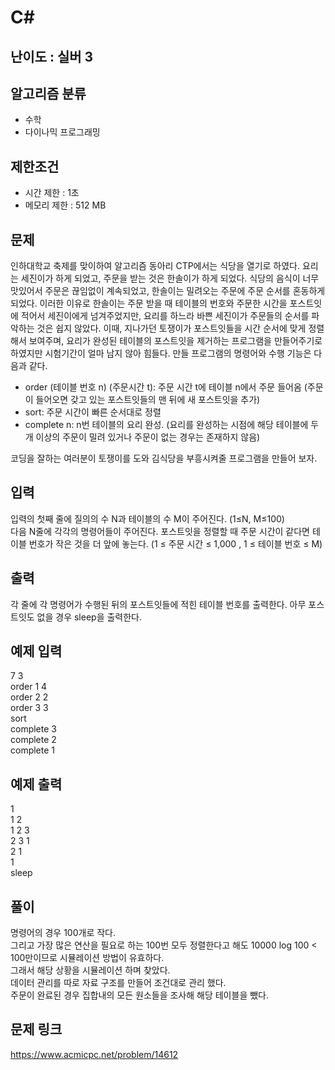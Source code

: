 # C#

## 난이도 : 실버 3

## 알고리즘 분류
  - 수학
  - 다이나믹 프로그래밍

## 제한조건
  - 시간 제한 : 1초
  - 메모리 제한 : 512 MB

## 문제
인하대학교 축제를 맞이하여 알고리즘 동아리 CTP에서는 식당을 열기로 하였다. 요리는 세진이가 하게 되었고, 주문을 받는 것은 한솔이가 하게 되었다. 식당의 음식이 너무 맛있어서 주문은 끊임없이 계속되었고, 한솔이는 밀려오는 주문에 주문 순서를 혼동하게 되었다.
이러한 이유로 한솔이는 주문 받을 때 테이블의 번호와 주문한 시간을 포스트잇에 적어서 세진이에게 넘겨주었지만, 요리를 하느라 바쁜 세진이가 주문들의 순서를 파악하는 것은 쉽지 않았다. 이때, 지나가던 토쟁이가 포스트잇들을 시간 순서에 맞게 정렬해서 보여주며, 요리가 완성된 테이블의 포스트잇을 제거하는 프로그램을 만들어주기로 하였지만 시험기간이 얼마 남지 않아 힘들다. 만들 프로그램의 명령어와 수행 기능은 다음과 같다.<br/>

  - order (테이블 번호 n) (주문시간 t): 주문 시간 t에 테이블 n에서 주문 들어옴 (주문이 들어오면 갖고 있는 포스트잇들의 맨 뒤에 새 포스트잇을 추가)
  - sort: 주문 시간이 빠른 순서대로 정렬
  - complete n: n번 테이블의 요리 완성. (요리를 완성하는 시점에 해당 테이블에 두 개 이상의 주문이 밀려 있거나 주문이 없는 경우는 존재하지 않음)

코딩을 잘하는 여러분이 토쟁이를 도와 김식당을 부흥시켜줄 프로그램을 만들어 보자.<br/>


## 입력
입력의 첫째 줄에 질의의 수 N과 테이블의 수 M이 주어진다. (1≤N, M≤100)<br/>
다음 N줄에 각각의 명령어들이 주어진다. 포스트잇을 정렬할 때 주문 시간이 같다면 테이블 번호가 작은 것을 더 앞에 놓는다. (1 ≤ 주문 시간 ≤ 1,000 , 1 ≤ 테이블 번호 ≤ M)<br/>


## 출력
각 줄에 각 명령어가 수행된 뒤의 포스트잇들에 적힌 테이블 번호를 출력한다. 아무 포스트잇도 없을 경우 sleep을 출력한다.<br/>


## 예제 입력
7 3<br/>
order 1 4<br/>
order 2 2<br/>
order 3 3<br/>
sort<br/>
complete 3<br/>
complete 2<br/>
complete 1<br/>


## 예제 출력
1<br/>
1 2<br/>
1 2 3<br/>
2 3 1<br/>
2 1<br/>
1<br/>
sleep<br/>


## 풀이
명령어의 경우 100개로 작다.<br/>
그리고 가장 많은 연산을 필요로 하는 100번 모두 정렬한다고 해도 10000 log 100 < 100만이므로 시뮬레이션 방법이 유효하다.<br/>
그래서 해당 상황을 시뮬레이션 하며 찾았다.<br/>
데이터 관리를 따로 자료 구조를 만들어 조건대로 관리 했다.<br/>
주문이 완료된 경우 집합내의 모든 원소들을 조사해 해당 테이블을 뺐다.<br/>


## 문제 링크
https://www.acmicpc.net/problem/14612